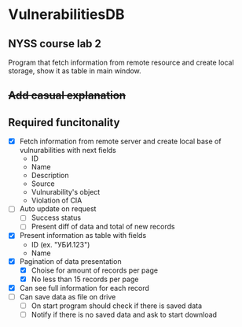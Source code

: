 # VulnerabilitiesDB
## NYSS course lab 2
Program that fetch information from remote resource and create local storage, show it as table in main window.  
## ~~Add casual explanation~~  
## Required funcitonality
* [x] Fetch information from remote server and create local base of vulnurabilities with next fields
  * ID
  * Name
  * Description
  * Source
  * Vulnurability's object 
  * Violation of CIA
* [ ] Auto update on request
  * [ ] Success status
  * [ ] Present diff of data and total of new records
* [x] Present information as table with fields
  * ID (ex. "УБИ.123")
  * Name
* [x] Pagination of data presentation 
  * [x] Choise for amount of records per page
  * [x] No less than 15 records per page
* [x] Can see full information for each record
* [ ] Can save data as file on drive
  * [ ] On start program should check if there is saved data
  * [ ] Notify if there is no saved data and ask to start download
